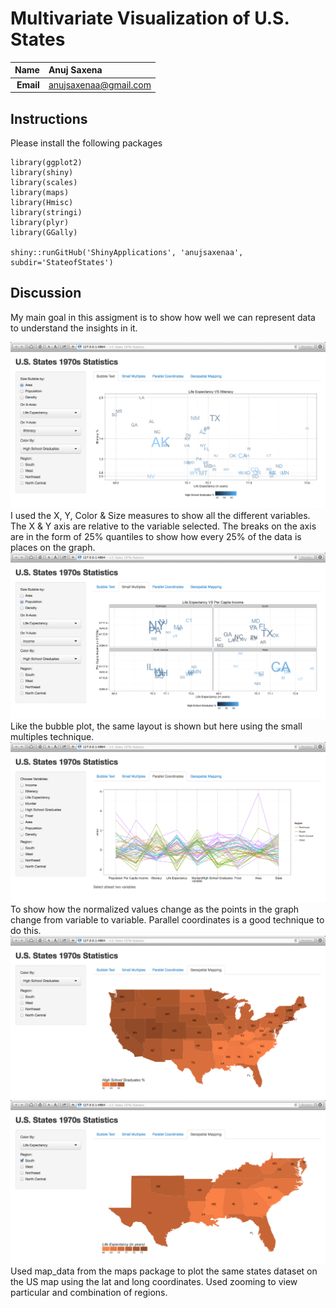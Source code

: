 Multivariate Visualization of U.S. States
=========================================

| **Name**  | Anuj Saxena  |
|----------:|:-------------|
| **Email** | anujsaxenaa@gmail.com |

## Instructions ##
Please install the following packages
```
library(ggplot2)
library(shiny)
library(scales)
library(maps)
library(Hmisc)
library(stringi)
library(plyr)
library(GGally)

shiny::runGitHub('ShinyApplications', 'anujsaxenaa', subdir='StateofStates')
```


## Discussion ##
My main goal in this assigment is to show how well we can represent data to understand the insights in it.

![IMAGE](bubblePlot.png)
I used the X, Y, Color & Size measures to show all the different variables. The X & Y axis are relative to the variable selected. The breaks on the axis are in the form of 25% quantiles to show how every 25% of the data is places on the graph. 
![IMAGE](smallMultiples.png)
Like the bubble plot, the same layout is shown but here using the small multiples technique.
![IMAGE](parallelCoordinates.png)
To show how the normalized values change as the points in the graph change from variable to variable. Parallel coordinates is a good technique to do this.
![IMAGE](geospatial.png)
![IMAGE](southernmap.png)
Used map_data from the maps package to plot the same states dataset on the US map using the lat and long coordinates.
Used zooming to view particular and combination of regions. 
